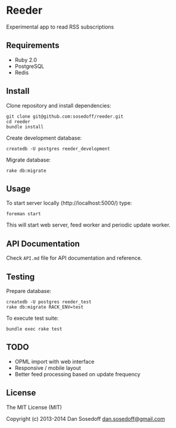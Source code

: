 # Reeder

Experimental app to read RSS subscriptions

## Requirements

- Ruby 2.0
- PostgreSQL
- Redis

## Install

Clone repository and install dependencies:

```
git clone git@github.com:sosedoff/reeder.git
cd reeder
bundle install
```

Create development database:

```
createdb -U postgres reeder_development
```

Migrate database:

```
rake db:migrate
```

## Usage

To start server locally (http://localhost:5000/) type:

```
foreman start
```

This will start web server, feed worker and periodic update worker.

## API Documentation

Check `API.md` file for API documentation and reference.

## Testing

Prepare database:

```
createdb -U postgres reeder_test
rake db:migrate RACK_ENV=test
```

To execute test suite:

```
bundle exec rake test
```

## TODO

- OPML import with web interface
- Responsive / mobile layout
- Better feed processing based on update frequency

## License

The MIT License (MIT)

Copyright (c) 2013-2014 Dan Sosedoff <dan.sosedoff@gmail.com>